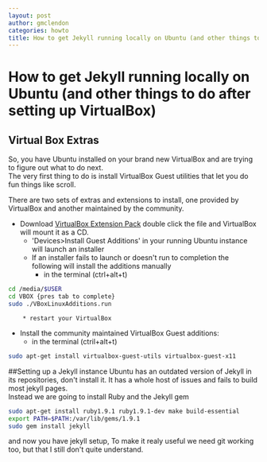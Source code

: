 ```yaml
---
layout: post
author: gmclendon
categories: howto
title: How to get Jekyll running locally on Ubuntu (and other things to do after setting up VirtualBox)
---
```


# How to get Jekyll running locally on Ubuntu (and other things to do after setting up VirtualBox)

## Virtual Box Extras
So, you have Ubuntu installed on your brand new VirtualBox and are trying to figure out what to do next.  
The very first thing to do is install VirtualBox Guest utilities that let you do fun things like scroll.

There are two sets of extras and extensions to install, one provided by VirtualBox and another maintained by the community.  
* Download [VirtualBox Extension Pack](http://download.virtualbox.org/virtualbox/4.2.16/Oracle_VM_VirtualBox_Extension_Pack-4.2.16-86992.vbox-extpack) double click the file and VirtualBox will mount it as a CD.
 	*  'Devices>Install Guest Additions' in your running Ubuntu instance will launch an installer
	*  If an installer fails to launch or doesn't run to completion the following will install the additions manually
		* in the terminal (ctrl+alt+t)
```bash
cd /media/$USER
cd VBOX {pres tab to complete}
sudo ./VBoxLinuxAdditions.run
```
		* restart your VirtualBox
* Install the community maintained VirtualBox Guest additions:
	* in the terminal (ctril+alt+t)
```bash
sudo apt-get install virtualbox-guest-utils virtualbox-guest-x11
```

##Setting up a Jekyll instance
Ubuntu has an outdated version of Jekyll in its repositories, don't install it. It has a whole host of issues and fails to build most jekyll pages.  
Instead we are going to install Ruby and the Jekyll gem
```bash
sudo apt-get install ruby1.9.1 ruby1.9.1-dev make build-essential
export PATH=$PATH:/var/lib/gems/1.9.1
sudo gem install jekyll
```
and now you have jekyll setup, To make it realy useful we need git working too, but that I still don't quite understand.